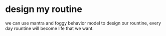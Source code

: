 # design my routine
we can use mantra and foggy behavior model to design our rountine, every day rountine will become life that we want. 

